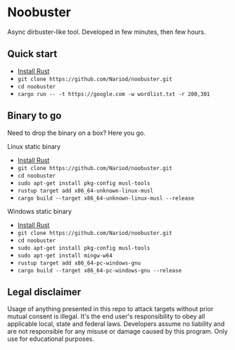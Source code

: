 # Noobuster
Async dirbuster-like tool. Developed in few minutes, then few hours.

## Quick start
- [Install Rust](https://www.rust-lang.org/tools/install) 
- `git clone https://github.com/Nariod/noobuster.git`
- `cd noobuster`
- `cargo run -- -t https://google.com -w wordlist.txt -r 200,301`

## Binary to go
Need to drop the binary on a box? Here you go.

Linux static binary
- [Install Rust](https://www.rust-lang.org/tools/install) 
- `git clone https://github.com/Nariod/noobuster.git`
- `cd noobuster`
- `sudo apt-get install pkg-config musl-tools`
- `rustup target add x86_64-unknown-linux-musl`
- `cargo build --target x86_64-unknown-linux-musl --release`

Windows static binary
- [Install Rust](https://www.rust-lang.org/tools/install) 
- `git clone https://github.com/Nariod/noobuster.git`
- `cd noobuster`
- `sudo apt-get install pkg-config musl-tools`
- `sudo apt-get install mingw-w64`
- `rustup target add x86_64-pc-windows-gnu`
- `cargo build --target x86_64-pc-windows-gnu --release`

## Legal disclaimer
Usage of anything presented in this repo to attack targets without prior mutual consent is illegal. It's the end user's responsibility to obey all applicable local, state and federal laws. Developers assume no liability and are not responsible for any misuse or damage caused by this program. Only use for educational purposes.